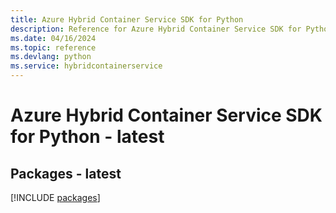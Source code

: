 ```yaml
---
title: Azure Hybrid Container Service SDK for Python
description: Reference for Azure Hybrid Container Service SDK for Python
ms.date: 04/16/2024
ms.topic: reference
ms.devlang: python
ms.service: hybridcontainerservice
---
```

# Azure Hybrid Container Service SDK for Python - latest
## Packages - latest
[!INCLUDE [packages](hybrid-container-service-index.md)]